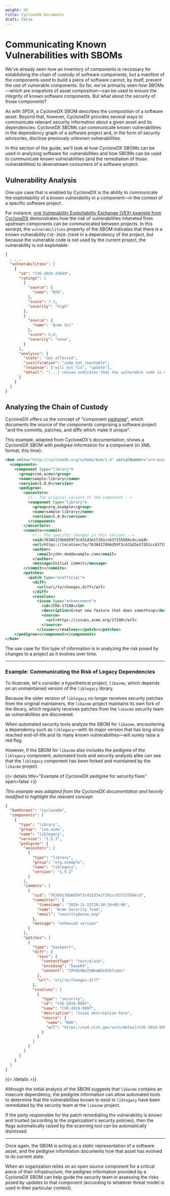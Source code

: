 ```yaml
---
weight: 50
title: CycloneDX Documents
draft: false
---
```


# Communicating Known Vulnerabilities with SBOMs

We've already seen how an inventory of components is necessary for establishing the chain of custody of software components, but a manifest of the components used to build a piece of software cannot, by itself, prevent the use of vulnerable components. So far, we've primarily seen how SBOMs—which are snapshots of asset composition—can be used to ensure the *integrity* of known software components. But what about the *security* of those components?

As with SPDX, a CycloneDX SBOM describes the composition of a software asset. Beyond that, however, CycloneDX provides several ways to communicate relevant security information about a given asset and its dependencies. CycloneDX SBOMs can communicate known vulnerabilities in the dependency graph of a software project and, in the form of security advisories, disclose previously unknown vulnerabilities.

In this section of the guide, we'll look at how CycloneDX SBOMs can be used in analyzing software for vulnerabilities and how SBOMs can be used to communicate known vulnerabilities (and the remediation of those vulnerabilities) to downstream consumers of a software project.

## Vulnerability Analysis

One use case that is enabled by CycloneDX is the ability to communicate the exploitability of a known vulnerability in a component—in the context of a specific software project.

For instance, [one Vulnerability Exploitability Exchange (VEX) example from CycloneDX](https://github.com/CycloneDX/bom-examples/tree/master/VEX/Use-Cases/Case-1) demonstrates how the risk of vulnerabilities inhereted from upstream components can be communicated between projects. In this excerpt, the `vulnerabilities` property of the SBOM indicates that there is a known vulnerability `CVE-2020-25649` in a dependency of the project, but because the vulnerable code is not used by the current project, the vulnerability is not exploitable:

```json
{
  . . .
  "vulnerabilities": [
    {
      "id": "CVE-2020-25649",
      "ratings": [
        {
          "source": {
            "name": "NVD",
          },
          "score": 7.5,
          "severity": "high"
        },
        {
          "source": {
            "name": "Acme Inc"
          },
          "score": 0.0,
          "severity": "none",
        }
      ],
      "analysis": {
        "state": "not_affected",
        "justification": "code_not_reachable",
        "response": ["will_not_fix", "update"],
        "detail": "[...] review indicates that the vulnerable code is not reachable, either directly or indirectly."
      }
    }
  ]
}
```

## Analyzing the Chain of Custody

CycloneDX offers us the concept of "component [pedigree](https://cyclonedx.org/use-cases/#pedigree)", which documents the source of the components comprising a software project "and the commits, patches, and diffs which make it unique".

This example, adapted from CycloneDX's documentation, shows a CycloneDX SBOM with pedigree information for a component (in XML format, this time):

```xml
<bom xmlns="http://cyclonedx.org/schema/bom/1.4" serialNumber="urn:uuid:3e671687-395b-41f5-a30f-a58921a69b79" version="1">
  <components>
    <component type="library">
      <group>com.acme</group>
      <name>sample-library</name>
      <version>1.0.0</version>
      <pedigree>
        <ancestors>
          <!-- The original variant of the component -->
          <component type="library">
            <group>org.example</group>
            <name>sample-library</name>
            <version>1.0.0</version>
          </component>
        </ancestors>
        <commits><commit>
            <!-- The specific changes in this variant -->
            <uid>7638417db6d59f3c431d3e1f261cc637155684cd</uid>
            <url>https://location/to/7638417db6d59f3c431d3e1f261cc637155684cd</url>
            <author>
              <email>john.doe@example.com</email>
            </author>
            <message>Initial commit</message>
        </commit></commits>
        <patches>
          <patch type="unofficial">
            <diff>
              <url>uri/to/changes.diff</url>
            </diff>
            <resolves>
              <issue type="enhancement">
                <id>JIRA-17240</id>
                <description>Great new feature that does something</description>
                <source>
                  <url>https://issues.acme.org/17240</url>
                </source>
              </issue></resolves></patch></patches>
    </pedigree></component></components>
</bom>
```

The use case for this type of information is in analyzing the risk posed by changes to a project as it evolves over time.

---

### Example: Communicating the Risk of Legacy Dependencies

To illustrate, let's consider a hypothetical project, `libacme`, which depends on an unmaintained version of the `liblegacy` library.

Because the older version of `liblegacy` no longer receives security patches from the original maintainers, the `libacme` project maintains its own fork of the library, which regularly receives patches from the `libacme` security team as vulnerabilities are discovered.

When automated security tools analyze the SBOM for `libacme`, encountering a dependency such as `liblegacy`—with its major version that has long since reached end-of-life and its many known vulnerabilities—will surely raise a red flag.

However, if the SBOM for `libacme` also includes the pedigree of the `liblegacy` component, automated tools and security analysts alike can see that the `liblegacy` component has been forked and maintained by the `libacme` project.

{{< details title="Example of CycloneDX pedigree for security fixes" open=false >}}

*This example was adapted from the CycloneDX documentation and heavily modified to highlight the relevant concept.*

```json
{
  "bomFormat": "CycloneDX",
  "components": [
    {
      "type": "library",
      "group": "com.acme",
      "name": "liblegacy",
      "version": "1.5.3",
      "pedigree": {
        "ancestors": [
          {
            "type": "library",
            "group": "org.example",
            "name": "liblegacy",
            "version": "1.5.2"
          }
        ],
        "commits": [
          {
            "uid": "7638417db6d59f3c431d3e1f261cc637155684cd",
            "committer": {
              "timestamp": "2018-11-13T20:20:39+00:00",
              "name": "Acme Security Team",
              "email": "security@acme.exp"
            },
            "message": "enhanced version"
          }
        ],
        "patches": [
          {
            "type": "backport",
            "diff": {
              "text": {
                "contentType": "text/plain",
                "encoding": "base64",
                "content": "ZXhhbXBsZSBkaWZmIGhlcmU="
              },
              "url": "uri/to/changes.diff"
            },
            "resolves": [
              {
                "type": "security",
                "id": "CVE-2019-9997",
                "name": "CVE-2019-9997",
                "description": "Issue description here",
                "source": {
                  "name": "NVD",
                  "url": "https://nvd.nist.gov/vuln/detail/CVE-2019-9997"
                }
              }
            ]
          }
        ]
      }
    }
  ]
}
```

{{< /details >}}

Although the initial analysis of the SBOM suggests that `libacme` contains an insecure dependency, the pedigree information can allow automated tools to determine that the vulnerabilities known to exist in `liblegacy` have been remediated by the security team at the `libacme` project.

If the party responsible for the patch remediating the vulnerability is known and trusted (according to the organization's security policies), then the flags automatically raised by the scanning tool can be automatically dismissed.

---

Once again, the SBOM is acting as a *static* representation of a software asset, and the pedigree information documents how that asset has evolved to its current state.

When an organization relies on an open source component for a critical piece of their infrastructure, the pedigree information provided by a CycloneDX SBOM can help guide the security team in assessing the risks posed by updates to that component (according to whatever threat model is used in their particular context).

